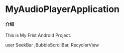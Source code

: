 # MyAudioPlayerApplication

#### 介绍
This is My Frist Android Project. 

user SeekBar ,BubbleScrollBar, RecyclerView
